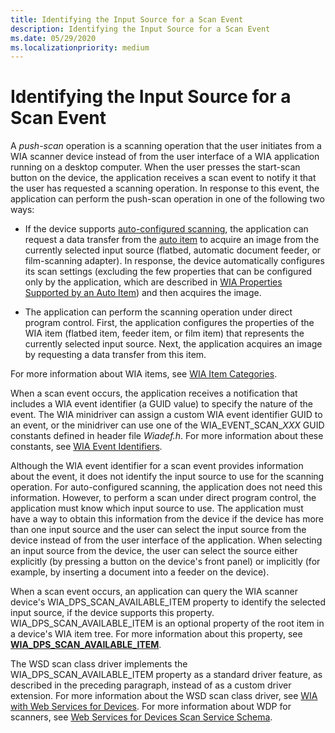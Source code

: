 ```yaml
---
title: Identifying the Input Source for a Scan Event
description: Identifying the Input Source for a Scan Event
ms.date: 05/29/2020
ms.localizationpriority: medium
---
```


# Identifying the Input Source for a Scan Event

A *push-scan* operation is a scanning operation that the user initiates from a WIA scanner device instead of from the user interface of a WIA application running on a desktop computer. When the user presses the start-scan button on the device, the application receives a scan event to notify it that the user has requested a scanning operation. In response to this event, the application can perform the push-scan operation in one of the following two ways:

- If the device supports [auto-configured scanning](auto-configured-scanning.md), the application can request a data transfer from the [auto item](auto-item.md) to acquire an image from the currently selected input source (flatbed, automatic document feeder, or film-scanning adapter). In response, the device automatically configures its scan settings (excluding the few properties that can be configured only by the application, which are described in [WIA Properties Supported by an Auto Item](wia-properties-supported-by-an-auto-item.md)) and then acquires the image.

- The application can perform the scanning operation under direct program control. First, the application configures the properties of the WIA item (flatbed item, feeder item, or film item) that represents the currently selected input source. Next, the application acquires an image by requesting a data transfer from this item.

For more information about WIA items, see [WIA Item Categories](wia-item-categories.md).

When a scan event occurs, the application receives a notification that includes a WIA event identifier (a GUID value) to specify the nature of the event. The WIA minidriver can assign a custom WIA event identifier GUID to an event, or the minidriver can use one of the WIA\_EVENT\_SCAN\_*XXX* GUID constants defined in header file *Wiadef.h*. For more information about these constants, see [WIA Event Identifiers](/windows/win32/wia/-wia-wia-event-identifiers).

Although the WIA event identifier for a scan event provides information about the event, it does not identify the input source to use for the scanning operation. For auto-configured scanning, the application does not need this information. However, to perform a scan under direct program control, the application must know which input source to use. The application must have a way to obtain this information from the device if the device has more than one input source and the user can select the input source from the device instead of from the user interface of the application. When selecting an input source from the device, the user can select the source either explicitly (by pressing a button on the device's front panel) or implicitly (for example, by inserting a document into a feeder on the device).

When a scan event occurs, an application can query the WIA scanner device's WIA\_DPS\_SCAN\_AVAILABLE\_ITEM property to identify the selected input source, if the device supports this property. WIA\_DPS\_SCAN\_AVAILABLE\_ITEM is an optional property of the root item in a device's WIA item tree. For more information about this property, see [**WIA\_DPS\_SCAN\_AVAILABLE\_ITEM**](./wia-dps-scan-available-item.md).

The WSD scan class driver implements the WIA\_DPS\_SCAN\_AVAILABLE\_ITEM property as a standard driver feature, as described in the preceding paragraph, instead of as a custom driver extension. For more information about the WSD scan class driver, see [WIA with Web Services for Devices](wia-with-web-services-for-devices.md). For more information about WDP for scanners, see [Web Services for Devices Scan Service Schema](./scan-service--ws-scan--schema.md).
